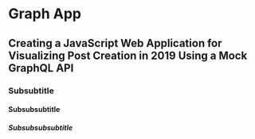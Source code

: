 # Graph App

## Creating a JavaScript Web Application for Visualizing Post Creation in 2019 Using a Mock GraphQL API

### Subsubtitle

#### Subsubsubtitle

##### Subsubsubsubtitle
